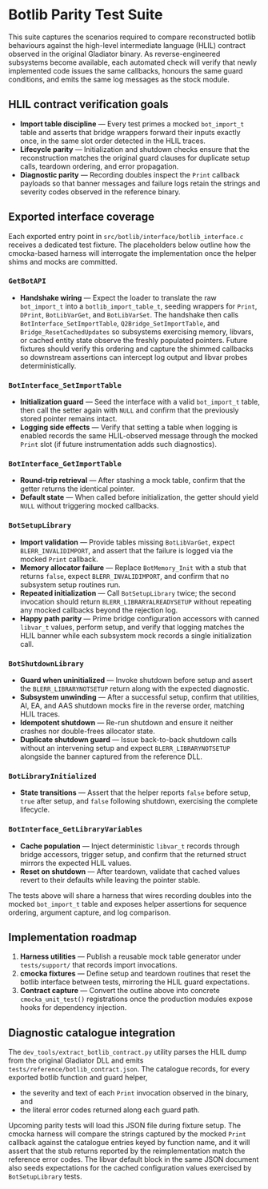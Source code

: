 # Botlib Parity Test Suite

This suite captures the scenarios required to compare reconstructed botlib behaviours against the high-level intermediate language (HLIL)
contract observed in the original Gladiator binary.  As reverse-engineered subsystems become available, each automated check will verify
that newly implemented code issues the same callbacks, honours the same guard conditions, and emits the same log messages as the stock
module.

## HLIL contract verification goals

* **Import table discipline** &mdash; Every test primes a mocked `bot_import_t` table and asserts that bridge wrappers forward their
  inputs exactly once, in the same slot order detected in the HLIL traces.
* **Lifecycle parity** &mdash; Initialization and shutdown checks ensure that the reconstruction matches the original guard clauses for
  duplicate setup calls, teardown ordering, and error propagation.
* **Diagnostic parity** &mdash; Recording doubles inspect the `Print` callback payloads so that banner messages and failure logs retain the
  strings and severity codes observed in the reference binary.

## Exported interface coverage

Each exported entry point in `src/botlib/interface/botlib_interface.c` receives a dedicated test fixture.  The placeholders below outline
how the cmocka-based harness will interrogate the implementation once the helper shims and mocks are committed.

### `GetBotAPI`
* **Handshake wiring** &mdash; Expect the loader to translate the raw `bot_import_t` into a `botlib_import_table_t`, seeding wrappers for
  `Print`, `DPrint`, `BotLibVarGet`, and `BotLibVarSet`. The handshake then calls `BotInterface_SetImportTable`, `Q2Bridge_SetImportTable`,
  and `Bridge_ResetCachedUpdates` so subsystems exercising memory, libvars, or cached entity state observe the freshly populated pointers.
  Future fixtures should verify this ordering and capture the shimmed callbacks so downstream assertions can intercept log output and
  libvar probes deterministically.

### `BotInterface_SetImportTable`
* **Initialization guard** &mdash; Seed the interface with a valid `bot_import_t` table, then call the setter again with `NULL` and confirm
  that the previously stored pointer remains intact.
* **Logging side effects** &mdash; Verify that setting a table when logging is enabled records the same HLIL-observed message through the
  mocked `Print` slot (if future instrumentation adds such diagnostics).

### `BotInterface_GetImportTable`
* **Round-trip retrieval** &mdash; After stashing a mock table, confirm that the getter returns the identical pointer.
* **Default state** &mdash; When called before initialization, the getter should yield `NULL` without triggering mocked callbacks.

### `BotSetupLibrary`
* **Import validation** &mdash; Provide tables missing `BotLibVarGet`, expect `BLERR_INVALIDIMPORT`, and assert that the failure is logged via
  the mocked `Print` callback.
* **Memory allocator failure** &mdash; Replace `BotMemory_Init` with a stub that returns `false`, expect `BLERR_INVALIDIMPORT`, and confirm
  that no subsystem setup routines run.
* **Repeated initialization** &mdash; Call `BotSetupLibrary` twice; the second invocation should return `BLERR_LIBRARYALREADYSETUP` without
  repeating any mocked callbacks beyond the rejection log.
* **Happy path parity** &mdash; Prime bridge configuration accessors with canned `libvar_t` values, perform setup, and verify that logging
  matches the HLIL banner while each subsystem mock records a single initialization call.

### `BotShutdownLibrary`
* **Guard when uninitialized** &mdash; Invoke shutdown before setup and assert the `BLERR_LIBRARYNOTSETUP` return along with the expected
  diagnostic.
* **Subsystem unwinding** &mdash; After a successful setup, confirm that utilities, AI, EA, and AAS shutdown mocks fire in the reverse order,
  matching HLIL traces.
* **Idempotent shutdown** &mdash; Re-run shutdown and ensure it neither crashes nor double-frees allocator state.
* **Duplicate shutdown guard** &mdash; Issue back-to-back shutdown calls without an intervening setup and expect `BLERR_LIBRARYNOTSETUP`
  alongside the banner captured from the reference DLL.

### `BotLibraryInitialized`
* **State transitions** &mdash; Assert that the helper reports `false` before setup, `true` after setup, and `false` following shutdown,
  exercising the complete lifecycle.

### `BotInterface_GetLibraryVariables`
* **Cache population** &mdash; Inject deterministic `libvar_t` records through bridge accessors, trigger setup, and confirm that the returned
  struct mirrors the expected HLIL values.
* **Reset on shutdown** &mdash; After teardown, validate that cached values revert to their defaults while leaving the pointer stable.

The tests above will share a harness that wires recording doubles into the mocked `bot_import_t` table and exposes helper assertions for
sequence ordering, argument capture, and log comparison.

## Implementation roadmap

1. **Harness utilities** &mdash; Publish a reusable mock table generator under `tests/support/` that records import invocations.
2. **cmocka fixtures** &mdash; Define setup and teardown routines that reset the botlib interface between tests, mirroring the HLIL guard
   expectations.
3. **Contract capture** &mdash; Convert the outline above into concrete `cmocka_unit_test()` registrations once the production modules expose
   hooks for dependency injection.

## Diagnostic catalogue integration

The `dev_tools/extract_botlib_contract.py` utility parses the HLIL dump from the
original Gladiator DLL and emits `tests/reference/botlib_contract.json`. The
catalogue records, for every exported botlib function and guard helper,

* the severity and text of each `Print` invocation observed in the binary, and
* the literal error codes returned along each guard path.

Upcoming parity tests will load this JSON file during fixture setup. The cmocka
harness will compare the strings captured by the mocked `Print` callback against
the catalogue entries keyed by function name, and it will assert that the stub
returns reported by the reimplementation match the reference error codes. The
libvar default block in the same JSON document also seeds expectations for the
cached configuration values exercised by `BotSetupLibrary` tests.

